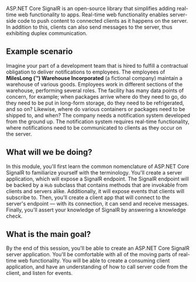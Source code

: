 ASP.NET Core SignalR is an open-source library that simplifies adding real-time web functionality to apps. Real-time web functionality enables server-side code to push content to connected clients as it happens on the server. In addition to this, clients can also send messages to the server, thus exhibiting duplex communication.

## Example scenario

Imagine your part of a development team that is hired to fulfill a contractual obligation to deliver notifications to employees. The employees of **MilesLong (&trade;) Warehouse Incorporated** (a fictional company) maintain a warehouse of various goods. Employees work in different sections of the warehouse, performing several roles. The facility has many data points of concern, for example; when packages arrive where do they need to go, do they need to be put in long-form storage, do they need to be refrigerated, and so on? Likewise, where do various containers or packages need to be shipped to, and when? The company needs a notification system developed from the ground up. The notification system requires real-time functionality, where notifications need to be communicated to clients as they occur on the server.

## What will we be doing?

In this module, you'll first learn the common nomenclature of ASP.NET Core SignalR to familiarize yourself with the terminology. You'll create a server application, which will expose a SignalR endpoint. The SignalR endpoint will be backed by a `Hub` subclass that contains methods that are invokable from clients and servers alike. Additionally, it will expose events that clients will subscribe to. Then, you'll create a client app that will connect to the server's endpoint &mdash; with its connection, it can send and receive messages. Finally, you'll assert your knowledge of SignalR by answering a knowledge check.

## What is the main goal?

By the end of this session, you'll be able to create an ASP.NET Core SignalR server application. You'll be comfortable with all of the moving parts of real-time web functionality. You will be able to create a consuming client application, and have an understanding of how to call server code from the client, and listen for events.
